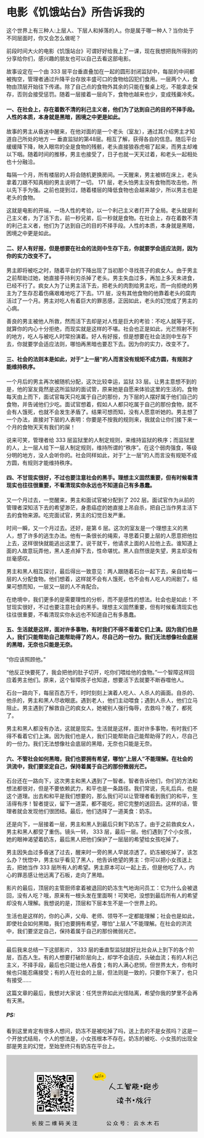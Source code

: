 # 电影《饥饿站台》所告诉我的

这个世界上有三种人:上层人、下层人和掉落的人。你是属于哪一种人？当你处于不同层面时，你又会怎么做呢？

前段时间大火的电影《饥饿站台》可谓好好给我上了一课，现在我想把我所得到的分享给你们，感兴趣的朋友也可以自己去看这部电影。

故事设定在一个由 333 层平台垂直叠加在一起的圆形封闭监狱中，每层的中间都被掏空，管理者通过升降平台存放丰盛可口的食物给囚犯们食用。一层两个人，食物由顶层开始往下传递。除了自己点的食物外其余的只能在餐桌上吃，不能拿走保存，否则会接受惩罚。随着一层接着一层向下，食物也越来也少，变成残羹冷炙。

#### 一、在社会上，存在着数不清的利己主义者，他们为了达到自己的目的不择手段。人性的本质，本身就是黑暗，困境之中更是如此。

故事的男主从昏迷中醒来，在他对面的是一个老头（室友），通过其介绍男主才知道自己所处的地方 — 垂直监狱的第48层。相互了解，获得各自的信息。随后平台缓缓降下降，映入眼帘的全是食物的残骸，老头直接狼吞虎咽了起来，而男主却难以下咽。随着时间的推移，男主也接受了，日子也就一天天过着，和老头一起相处也十分融洽。

每隔一个月，所有楼层的人将会随机更换房间。一天醒来，男主被绑在床上，老头拿着刀跟不知真相的男主说明了一切。 171 层，老头怕男主没有食物而攻击他，所以先下手为强。之前也提到过，随着楼层的降低食物也会越来越少，所以男主也是老头的食物。

这就是电影的开端，一场人性的考验，以一个利己主义者打开了全局。老头就是利己主义者，为了活下去，前一秒兄弟，后一秒就是食物。在社会上，存在着数不清的利己主义者，他们为了达到自己的目的不择手段。人性的本质，本身就是黑暗，困境之中更是如此。

#### 二、好人有好报，但是想要在社会的法则中生存下去，你就要学会适应法则，因为你的实力改变不了。

男主即将被吃之时，随着平台的下降出现了当初那个寻找孩子的疯女人。由于男主之前帮助过她，她直接手持利刃杀掉了老头。男主失血过多，再加上多天未进食，已经不行了。疯女人为了让男主活下去，把老头的肉割给男主吃，而一向拒绝的男主为了生存忍着伤痛艰难地吃了下去。171 层，没有其他食物的他靠着老头的腐肉活过了一个月。男主对吃人有着巨大的罪恶感，正因如此，老头的幻觉成了男主的心病。

善良的男主被他人所救，然而活下去却是对人性是巨大的考验：不吃人就等于死，就算你的内心十分拒绝，而现实就是这样的不堪。社会也正是如此，光芒照射不到的地方，吃人与被吃人时常扮演着。好人有好报，但是想要在社会法则中生存下去，你就要学会适应法则，哪怕再黑暗也要忍下去。因为你的实力，改变不了。

#### 三、社会的法则本是如此，对于“上一层”的人而言没有规矩不成方圆，有规则才能维持秩序。

一个月后的男主再次被随机分配，这次比较幸运，监狱 33 层。让男主意想不到的是，他的室友竟然是这所监狱的面试管，原来她是自愿来体验这里的生活的。食物每天由上而下，面试官每天只吃属于自己的那份，为下层的人摆好属于他们自己的食物，并告诫他们少吃。面试官想着，假如人人都只吃属于自己的那份食物，就不会有人饿死，也就不会发生矛盾了。结果可想而知，没有人愿意听她的。男主想了一个办法，直接对下层的人表明：你要是不按我的规则来，我就会让你们接下来一个月的食物天天有我们的屎！

说来可笑，管理者给 333 层监狱里的人制定规则，来维持监狱的秩序；而监狱里的人，上一层人给下一层人制定规则，维持所谓的“秩序”。在这个弱肉强食，等级分明的地方，没人会听你的。社会同样如此，对于“上一层”的人而言没有规矩不成方圆，有规则才能维持秩序。

#### 四、不甘现实很好，不过也要注意社会的黑手。理想主义固然重要，但有时候看清现实也往往很重要，不看清现实你永远也不知道自己有多愚蠢。

又一个月过去，一觉醒来，男主和面试官被分配到了 202 层。面试官作为从前的管理者深知活下去的希望渺茫，身患癌症的她直接上吊自杀，把自己当作男主活下去的食物来源。吃完面试官，男主的幻觉日发严重。

时间一瞬，又一个月过去。还好，是第 6 层。这次的室友是一个理想主义的黑人，想了许多的逃生办法。他有一条很长的绳索，寻思着只要上层的人愿意把他拉上去，这样很快就能逃出这里了。说干就干，他请求上面的人拉他上去。谁知道上面的人故意玩弄他，黑人差点掉下去，性命堪忧。黑人自然很是失望，男主却没有丝毫感叹。

男主和黑人相互探讨，最后得出一致意见：两人跟随着石台一起下去，亲自给每一层的人分配食物。他们想着，这样就不会有人饿死，也不会有人吃人的闹剧了。结果可想而知，一层又一层的人不肯配合。

在绝境中，我们更多的是需要理性的分析，而不是感性的想法。社会也是如此！不甘现实很好，不过也要注意社会的黑手。理想主义固然重要，但有时候看清现实也往往很重要，不看清现实你永远也不知道自己有多愚蠢。

#### 五、生活就是这样，面对许多事物，有时我们不得不看着它们上演。因为我们也是人，我们只能帮助自己能帮助得了的人，尽自己的一份力。我们无法想像社会底层的黑暗，无奈也只能是无奈。

“你应该照顾他。”

“他反正快要死了，我会把他的肚子切开，吃你们喂给他的食物。”一个智障这样回应着男主他们。原来，这个智障孩子也知道，想要活下去就要不断吞噬他人。

石台一路向下，每层百态万千，时时刻刻上演着人吃人、人杀人的画面。自杀的、他杀的，男主和黑人尽收眼底。遇到老人，他们主动喂食；遇到人杀人，他们立马阻止。男主遇到了解救自己的疯女人，她被别人强行侮辱，去救吗？晚了，都死了。

男主和黑人都没有办法，这就是现实。生活就是这样，面对许多事物，有时我们不得不看着它们上演。因为我们也是人，我们只能帮助自己能帮助得了的人，尽自己的一份力。我们无法想像社会底层的黑暗，无奈也只能是无奈。

#### 六、不管社会如何黑暗，我们也要拥有希望，哪怕“上层人”不能理解。在社会的洪流中，我们要坚定自己，保持着属于自己的那份微弱光芒。

石台还在一路向下，这次男主和黑人遇到了一智者。智者告诉他们，你们的方法和想法都很对，但是不要依赖武力，和平也是一条路径。我们常说，先礼后兵，也是这个道理。出去和和平是我们想要的，那么我们可以让管理者看到我们的和平，生活得有序！智者提议，留下一道菜，都不能吃，把它完整的送回去。这样的话，管理者就会发现他们很团结。最后，他们选择了一道美食：奶冻。

还是向下，一层接着一层，男主和黑人到最后只剩下奶冻了。由于之前救疯女人，男主和黑人都受了重伤。镜头一转， 333 层，最后一层。他们遇到了个小女孩，她的眼神渴望着奶冻，最后黑人把他们保护了一层层的希望给女孩吃掉了。

男主因失血过多昏迷了过去，醒来时一旁的黑人早就凉透了。奶冻被吃掉了，该怎么办？恍惚中，男主似乎看见了黑人，他告诉绝望的男主：你可以把小女孩送上去，把她当作 333 层所有人的希望。男主原本可以一起上去，但是他吃了人，内心的罪恶感让他远离了石板，走向了黑暗。

影片的最后，顶层的主管厨师拿着被退回的奶冻生气地询问员工：它为什么会被退回，没有人吃？哦，原来有一根头发在里面啊！可笑吧，没想到最后所有人的希望却没有人理解。我想说的是，顶层和下层本生不是一个世界上的。

生活也是这样的，你的心声，父母、老师、领导不一定都能理解；社会也是如此，即使社会如何黑暗，我们也要拥有希望，哪怕“上层人”不能理解。在社会的洪流中，我们要坚定自己，保持着属于自己的那份微弱光芒。

---

最后我来总结一下这部影片， 333 层的垂直型监狱就好比社会从上到下的各个阶层，百态人生。有的人想要打破阶层向上，却学不会适应，头破血流；有的人利己主义，不择手段，最后也只能让他人吞食；有的人满心悲悯，但世界太大，你有时候也只能忍痛接受；有的人在社会的上层，但法则是一致的，只要你下来了，也只有接受……

这篇文章的最后，我想对大家说：任凭世界如此光怪陆离，希望你我的梦里不会再有天黑。

##### PS:

看到这里肯定有很多人想问，奶冻不是被吃掉了吗，送上去的不是女孩吗？这是一个开放式结局，个人的想法是，小女孩根本不存在。奶冻的被吃、小女孩的出现全部是男主的幻觉，至始至终只有奶冻在平台上。

![](https://raw.githubusercontent.com/mogoweb/mywritings/master/book_wechat/common_images/%E5%BE%AE%E4%BF%A1%E5%85%AC%E4%BC%97%E5%8F%B7_%E5%85%B3%E6%B3%A8%E4%BA%8C%E7%BB%B4%E7%A0%81.png)